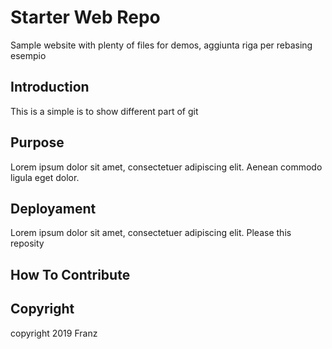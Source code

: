 # Starter Web Repo

Sample website with plenty of files for demos, aggiunta riga per rebasing esempio

## Introduction

This is a simple is to show different part of git

## Purpose

Lorem ipsum dolor sit amet, consectetuer adipiscing elit. Aenean commodo ligula eget dolor. 

## Deployament

Lorem ipsum dolor sit amet, consectetuer adipiscing elit.
Please this reposity

## How To Contribute

## Copyright

copyright 2019 Franz